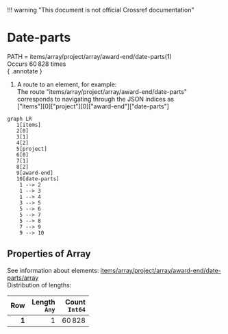 !!! warning "This document is not official Crossref documentation"
# Date-parts
PATH = items/array/project/array/award-end/date-parts(1)  
Occurs 60 828 times  
{ .annotate }

1. A route to an element, for example:  
   The route "items/array/project/array/award-end/date-parts" corresponds to navigating through the JSON indices as  
   ["items"][0]["project"][0]["award-end"]["date-parts"]  

```mermaid
graph LR
   1[items]
   2[0]
   3[1]
   4[2]
   5[project]
   6[0]
   7[1]
   8[2]
   9[award-end]
   10[date-parts]
    1 --> 2
    1 --> 3
    1 --> 4
    3 --> 5
    5 --> 6
    5 --> 7
    5 --> 8
    7 --> 9
    9 --> 10
```


## Properties of Array
See information about elements: [items/array/project/array/award-end/date-parts/array](array/index.md)  
Distribution of lengths:  

| **Row** | **Length**<br>`Any` | **Count**<br>`Int64` |
|--------:|--------------------:|---------------------:|
| **1**   | 1                   | 60 828               |

